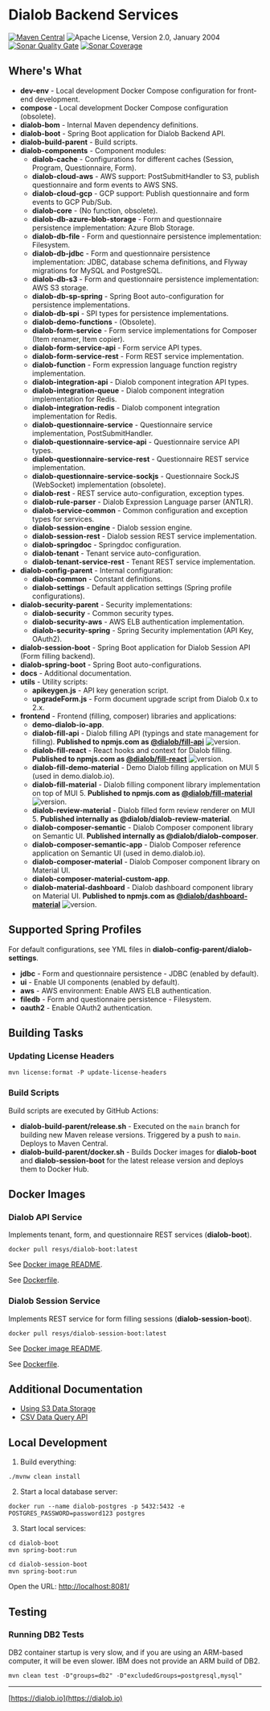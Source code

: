 Dialob Backend Services
=======================

[![Maven Central](https://img.shields.io/maven-central/v/io.dialob/dialob-db-s3.svg?label=Maven%20Central&style=for-the-badge)](https://search.maven.org/artifact/io.dialob/dialob-bom)
![Apache License, Version 2.0, January 2004](https://img.shields.io/github/license/apache/maven.svg?label=License&style=for-the-badge)
[![Sonar Quality Gate](https://img.shields.io/sonar/quality_gate/dialob_dialob-parent?server=https%3A%2F%2Fsonarcloud.io&style=for-the-badge)](https://sonarcloud.io/summary/overall?id=dialob_dialob-parent)
[![Sonar Coverage](https://img.shields.io/sonar/coverage/dialob_dialob-parent?server=https%3A%2F%2Fsonarcloud.io&style=for-the-badge)](https://sonarcloud.io/component_measures?id=dialob_dialob-parent&metric=coverage&view=list)

## Where's What

* **dev-env** - Local development Docker Compose configuration for front-end development.
* **compose** - Local development Docker Compose configuration (obsolete).
* **dialob-bom** - Internal Maven dependency definitions.
* **dialob-boot** - Spring Boot application for Dialob Backend API.
* **dialob-build-parent** - Build scripts.
* **dialob-components** - Component modules:
  * **dialob-cache** - Configurations for different caches (Session, Program, Questionnaire, Form).
  * **dialob-cloud-aws** - AWS support: PostSubmitHandler to S3, publish questionnaire and form events to AWS SNS.
  * **dialob-cloud-gcp** - GCP support: Publish questionnaire and form events to GCP Pub/Sub.
  * **dialob-core** - (No function, obsolete).
  * **dialob-db-azure-blob-storage** - Form and questionnaire persistence implementation: Azure Blob Storage.
  * **dialob-db-file** - Form and questionnaire persistence implementation: Filesystem.
  * **dialob-db-jdbc** - Form and questionnaire persistence implementation: JDBC, database schema definitions, and Flyway migrations for MySQL and PostgreSQL.
  * **dialob-db-s3** - Form and questionnaire persistence implementation: AWS S3 storage.
  * **dialob-db-sp-spring** - Spring Boot auto-configuration for persistence implementations.
  * **dialob-db-spi** - SPI types for persistence implementations.
  * **dialob-demo-functions** - (Obsolete).
  * **dialob-form-service** - Form service implementations for Composer (Item renamer, Item copier).
  * **dialob-form-service-api** - Form service API types.
  * **dialob-form-service-rest** - Form REST service implementation.
  * **dialob-function** - Form expression language function registry implementation.
  * **dialob-integration-api** - Dialob component integration API types.
  * **dialob-integration-queue** - Dialob component integration implementation for Redis.
  * **dialob-integration-redis** - Dialob component integration implementation for Redis.
  * **dialob-questionnaire-service** - Questionnaire service implementation, PostSubmitHandler.
  * **dialob-questionnaire-service-api** - Questionnaire service API types.
  * **dialob-questionnaire-service-rest** - Questionnaire REST service implementation.
  * **dialob-questionnaire-service-sockjs** - Questionnaire SockJS (WebSocket) implementation (obsolete).
  * **dialob-rest** - REST service auto-configuration, exception types.
  * **dialob-rule-parser** - Dialob Expression Language parser (ANTLR).
  * **dialob-service-common** - Common configuration and exception types for services.
  * **dialob-session-engine** - Dialob session engine.
  * **dialob-session-rest** - Dialob session REST service implementation.
  * **dialob-springdoc** - Springdoc configuration.
  * **dialob-tenant** - Tenant service auto-configuration.
  * **dialob-tenant-service-rest** - Tenant REST service implementation.
* **dialob-config-parent** - Internal configuration:
  * **dialob-common** - Constant definitions.
  * **dialob-settings** - Default application settings (Spring profile configurations).
* **dialob-security-parent** - Security implementations:
  * **dialob-security** - Common security types.
  * **dialob-security-aws** - AWS ELB authentication implementation.
  * **dialob-security-spring** - Spring Security implementation (API Key, OAuth2).
* **dialob-session-boot** - Spring Boot application for Dialob Session API (Form filling backend).
* **dialob-spring-boot** - Spring Boot auto-configurations.
* **docs** - Additional documentation.
* **utils** - Utility scripts:
  * **apikeygen.js** - API key generation script.
  * **upgradeForm.js** - Form document upgrade script from Dialob 0.x to 2.x.
* **frontend** - Frontend (filling, composer) libraries and applications:
  * **demo-dialob-io-app**.
  * **dialob-fill-api** - Dialob filling API (typings and state management for filling). **Published to npmjs.com as [@dialob/fill-api](https://www.npmjs.com/package/@dialob/fill-api)** ![version](https://img.shields.io/npm/v/%40dialob%2Ffill-api).
  * **dialob-fill-react** - React hooks and context for Dialob filling. **Published to npmjs.com as [@dialob/fill-react](https://www.npmjs.com/package/@dialob/fill-react)** ![version](https://img.shields.io/npm/v/%40dialob%2Ffill-react).
  * **dialob-fill-demo-material** - Demo Dialob filling application on MUI 5 (used in demo.dialob.io).
  * **dialob-fill-material** - Dialob filling component library implementation on top of MUI 5. **Published to npmjs.com as [@dialob/fill-material](https://www.npmjs.com/package/@dialob/fill-material)** ![version](https://img.shields.io/npm/v/%40dialob%2Ffill-material).
  * **dialob-review-material** - Dialob filled form review renderer on MUI 5. **Published internally as @dialob/dialob-review-material**.
  * **dialob-composer-semantic** - Dialob Composer component library on Semantic UI. **Published internally as @dialob/dialob-composer**.
  * **dialob-composer-semantic-app** - Dialob Composer reference application on Semantic UI (used in demo.dialob.io).
  * **dialob-composer-material** - Dialob Composer component library on Material UI.
  * **dialob-composer-material-custom-app**.
  * **dialob-material-dashboard** - Dialob dashboard component library on Material UI. **Published to npmjs.com as [@dialob/dashboard-material](https://www.npmjs.com/package/@dialob/dashboard-material)** ![version](https://img.shields.io/npm/v/%40dialob%2Fdashboard-material).

## Supported Spring Profiles

For default configurations, see YML files in **dialob-config-parent/dialob-settings**.

* **jdbc** - Form and questionnaire persistence - JDBC (enabled by default).
* **ui** - Enable UI components (enabled by default).
* **aws** - AWS environment: Enable AWS ELB authentication.
* **filedb** - Form and questionnaire persistence - Filesystem.
* **oauth2** - Enable OAuth2 authentication.

## Building Tasks

### Updating License Headers

```shell
mvn license:format -P update-license-headers
```

### Build Scripts

Build scripts are executed by GitHub Actions:

* **dialob-build-parent/release.sh** - Executed on the `main` branch for building new Maven release versions. Triggered by a push to `main`. Deploys to Maven Central.
* **dialob-build-parent/docker.sh** - Builds Docker images for **dialob-boot** and **dialob-session-boot** for the latest release version and deploys them to Docker Hub.

## Docker Images

### Dialob API Service

Implements tenant, form, and questionnaire REST services (**dialob-boot**).

```shell
docker pull resys/dialob-boot:latest
```

See [Docker image README](docs/dialob-boot-docker.md).

See [Dockerfile](dialob-boot/Dockerfile).

### Dialob Session Service

Implements REST service for form filling sessions (**dialob-session-boot**).

```shell
docker pull resys/dialob-session-boot:latest
```

See [Docker image README](docs/dialob-session-boot-docker.md).

See [Dockerfile](dialob-session-boot/Dockerfile).

## Additional Documentation

- [Using S3 Data Storage](docs/S3.md)
- [CSV Data Query API](docs/csv-api.md)

## Local Development

1. Build everything:

```shell
./mvnw clean install
```

2. Start a local database server:

```shell
docker run --name dialob-postgres -p 5432:5432 -e POSTGRES_PASSWORD=password123 postgres
```

3. Start local services:

```shell
cd dialob-boot
mvn spring-boot:run
```

```shell
cd dialob-session-boot
mvn spring-boot:run
```

Open the URL: [http://localhost:8081/](http://localhost:8081/)

## Testing

### Running DB2 Tests

DB2 container startup is very slow, and if you are using an ARM-based computer, it will be even slower. IBM does not provide an ARM build of DB2.

```shell
mvn clean test -D"groups=db2" -D"excludedGroups=postgresql,mysql"
```

---
[https://dialob.io](https://dialob.io)
